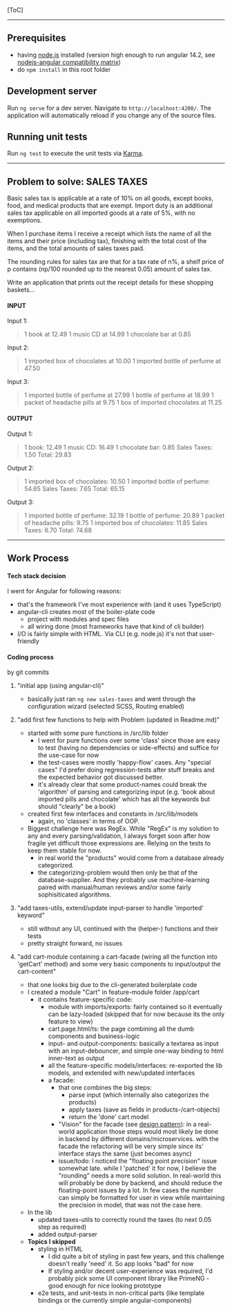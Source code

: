 [ToC]

---
## Prerequisites
- having [node.js](https://nodejs.org/en/) installed (version high enough to run angular 14.2, see [nodejs-angular compatibility matrix](https://gist.github.com/LayZeeDK/c822cc812f75bb07b7c55d07ba2719b3))
- do `npm install` in this root folder
## Development server
Run `ng serve` for a dev server. Navigate to `http://localhost:4200/`. The application will automatically reload if you change any of the source files.

## Running unit tests
Run `ng test` to execute the unit tests via [Karma](https://karma-runner.github.io).

---

## Problem to solve: SALES TAXES
Basic sales tax is applicable at a rate of 10% on all goods, except books, food, and medical products that are exempt.
Import duty is an additional sales tax applicable on all imported goods at a rate of 5%, with no exemptions.

When I purchase items I receive a receipt which lists the name of all the items and their price (including tax), finishing with the total cost of the items, and the total amounts of sales taxes paid.

The rounding rules for sales tax are that for a tax rate of n%, a shelf price of p contains (np/100 rounded up to the nearest 0.05) amount of sales tax.

Write an application that prints out the receipt details for these shopping baskets...
#### INPUT
Input 1:
> 1 book at 12.49
> 1 music CD at 14.99
> 1 chocolate bar at 0.85

Input 2:
> 1 imported box of chocolates at 10.00
> 1 imported bottle of perfume at 47.50

Input 3:
> 1 imported bottle of perfume at 27.99
> 1 bottle of perfume at 18.99
> 1 packet of headache pills at 9.75
> 1 box of imported chocolates at 11.25

#### OUTPUT
Output 1:
> 1 book: 12.49
> 1 music CD: 16.49
> 1 chocolate bar: 0.85
> Sales Taxes: 1.50
> Total: 29.83

Output 2:
> 1 imported box of chocolates: 10.50
> 1 imported bottle of perfume: 54.65
> Sales Taxes: 7.65
> Total: 65.15

Output 3:
> 1 imported bottle of perfume: 32.19
> 1 bottle of perfume: 20.89
> 1 packet of headache pills: 9.75
> 1 imported box of chocolates: 11.85
> Sales Taxes: 6.70
> Total: 74.68

---
## Work Process

#### Tech stack decision
I went for Angular for following reasons:
- that's the framework I've most experience with (and it uses TypeScript)
- angular-cli creates most of the boiler-plate code
  - project with modules and spec files
  - all wiring done (most frameworks have that kind of cli builder)
- I/O is fairly simple with HTML. Via CLI (e.g. node.js) it's not that user-friendly

#### Coding process
by git commits
1) "initial app (using angular-cli)"
    - basically just ran `ng new sales-taxes` and went through the configuration wizard (selected SCSS, Routing enabled)

2) "add first few functions to help with Problem (updated in Readme.md)"
    - started with some pure functions in /src/lib folder
      - I went for pure functions over some 'class' since those are easy to test (having no dependencies or side-effects) and suffice for the use-case for now
      - the test-cases were mostly 'happy-flow' cases. Any "special cases" I'd prefer doing regression-tests after stuff breaks and the expected behavior got discussed better.
      - it's already clear that some product-names could break the 'algorithm' of parsing and categorizing input (e.g. 'book about imported pills and chocolate' which has all the keywords but should "clearly" be a book)
    - created first few interfaces and constants in /src/lib/models
      - again, no 'classes' in terms of OOP.
    - Biggest challenge here was RegEx. While "RegEx" is my solution to any and every parsing/validation, I always forget soon after how fragile yet difficult those expressions are. Relying on the tests to keep them stable for now.
      - in real world the "products" would come from a database already categorized.
      - the categorizing-problem would then only be that of the database-supplier. And they probably use machine-learning paired with manual/human reviews and/or some fairly sophisiticated algorithms.

3) "add taxes-utils, extend/update input-parser to handle 'imported' keyword"
    - still without any UI, continued with the (helper-) functions and their tests
    - pretty straight forward, no issues

4) "add cart-module containing a cart-facade (wiring all the function into 'getCart' method) and some very basic components to input/output the cart-content"
    - that one looks big due to the cli-generated boilerplate code
    - I created a module "Cart" in feature-module folder /app/cart
      - it contains feature-specific code:
        - module with imports/exports: fairly contained so it eventually can be lazy-loaded (skipped that for now because its the only feature to view)
        - cart.page.html/ts: the page combining all the dumb components and business-logic
        - input- and output-components: basically a textarea as input with an input-debouncer, and simple one-way binding to html inner-text as output
        - all the feature-specific models/interfaces: re-exported the lib models, and extended with new/updated interfaces
        - a facade: 
          - that one combines the big steps: 
            - parse input (which internally also categorizes the products)
            - apply taxes (save as fields in products-/cart-objects)
            - return the 'done' cart model
          - "Vision" for the facade (see [design pattern](https://refactoring.guru/design-patterns/facade)): in a real-world application those steps would most likely be done in backend by different domains/microservices. with the facade the refactoring will be very simple since its' interface stays the same (just becomes async)
          - issue/todo: I noticed the "floating point precision" issue somewhat late. while I 'patched' it for now, I believe the "rounding" needs a more solid solution. In real-world this will probably be done by backend, and should reduce the floating-point issues by a lot. In few cases the number can simply be formatted for user in view while maintaining the precision in model, that was not the case here.
    - In the lib
      - updated taxes-utils to correctly round the taxes (to next 0.05 step as required)
      - added output-parser
    - **Topics I skipped**
      - styling in HTML
        - I did quite a bit of styling in past few years, and this challenge doesn't really 'need' it. So app looks "bad" for now
        - If styling and/or decent user-experience was required, I'd probably pick some UI component library like PrimeNG - good enough for nice looking prototype
      - e2e tests, and unit-tests in non-critical parts (like template bindings or the currently simple angular-components)

